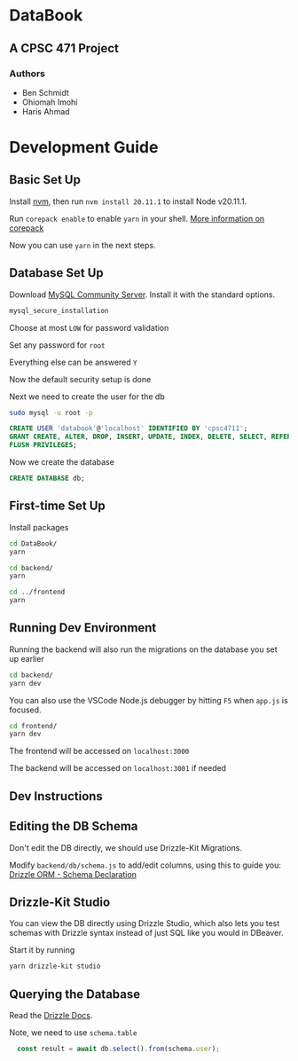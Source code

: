 # DataBook

## A CPSC 471 Project

### Authors

- Ben Schmidt
- Ohiomah Imohi
- Haris Ahmad

# Development Guide

## Basic Set Up

Install [nvm](https://github.com/nvm-sh/nvm), then run `nvm install 20.11.1` to install Node v20.11.1.

Run `corepack enable` to enable `yarn` in your shell. [More information on corepack](https://yarnpkg.com/corepack)

Now you can use `yarn` in the next steps.

## Database Set Up

Download [MySQL Community Server](https://dev.mysql.com/downloads/mysql/). Install it with the standard options.

```bash
mysql_secure_installation
```
Choose at most `LOW` for password validation

Set any password for `root`

Everything else can be answered `Y`

Now the default security setup is done

Next we need to create the user for the db

```bash
sudo mysql -u root -p
```

```sql
CREATE USER 'databook'@'localhost' IDENTIFIED BY 'cpsc4711';
GRANT CREATE, ALTER, DROP, INSERT, UPDATE, INDEX, DELETE, SELECT, REFERENCES, RELOAD on *.* TO 'databook'@'localhost' WITH GRANT OPTION;
FLUSH PRIVILEGES;
```
Now we create the database
```sql
CREATE DATABASE db;
```

## First-time Set Up

Install packages
```bash
cd DataBook/
yarn

cd backend/
yarn

cd ../frontend
yarn
```

## Running Dev Environment

Running the backend will also run the migrations on the database you set up earlier
```bash
cd backend/
yarn dev
```
You can also use the VSCode Node.js debugger by hitting `F5` when `app.js` is focused.


```bash
cd frontend/
yarn dev
```

The frontend will be accessed on `localhost:3000`

The backend will be accessed on `localhost:3001` if needed

## Dev Instructions

## Editing the DB Schema

Don't edit the DB directly, we should use Drizzle-Kit Migrations.

Modify `backend/db/schema.js` to add/edit columns, using this to guide you: [Drizzle ORM - Schema Declaration](https://orm.drizzle.team/docs/sql-schema-declaration)


## Drizzle-Kit Studio

You can view the DB directly using Drizzle Studio, which also lets you test schemas with Drizzle syntax instead of just SQL like you would in DBeaver.

Start it by running

```bash
yarn drizzle-kit studio
```

## Querying the Database

Read the [Drizzle Docs](https://orm.drizzle.team/docs/select).

Note, we need to use `schema.table`
```javascript
  const result = await db.select().from(schema.user);
```

